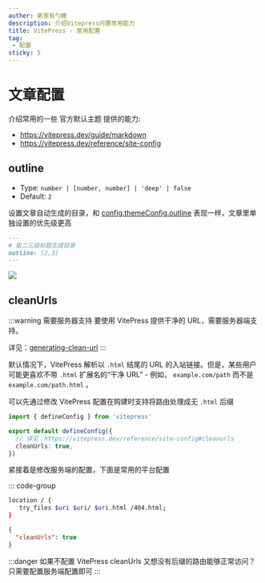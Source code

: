 ```yaml
---
auther: 粥里有勺糖
description: 介绍Vitepress内置常用能力
title: VitePress - 常用配置
tag:
 - 配置
sticky: 5
---
```


# 文章配置
介绍常用的一些 官方默认主题 提供的能力: 
* https://vitepress.dev/guide/markdown
* https://vitepress.dev/reference/site-config

## outline
* Type: `number | [number, number] | 'deep' | false`
* Default: `2`

设置文章自动生成的目录，和 [config.themeConfig.outline](https://vitepress.dev/reference/default-theme-config#outline) 表现一样，文章里单独设置的优先级更高

```md
---
# 取二三级标题生成目录
outline: [2,3]
---
```

![](https://img.cdn.sugarat.top/mdImg/MTY3NzE2MzY5MzMyMA==677163693320)

## cleanUrls
:::warning 需要服务器支持
要使用 VitePress 提供干净的 URL，需要服务器端支持。

详见：[generating-clean-url](https://vitepress.dev/guide/routing#generating-clean-url)
:::

默认情况下，VitePress 解析以 `.html` 结尾的 URL 的入站链接。但是，某些用户可能更喜欢不带 `.html` 扩展名的“干净 URL” - 例如， `example.com/path` 而不是 `example.com/path.html` 。

可以先通过修改 VitePress 配置在购建时支持将路由处理成无 `.html` 后缀
```ts
import { defineConfig } from 'vitepress'

export default defineConfig({
  // 详见：https://vitepress.dev/reference/site-config#cleanurls
  cleanUrls: true,
})
```

紧接着是修改服务端的配置，下面是常用的平台配置

::: code-group
```sh [Nginx]
location / {
   try_files $uri $uri/ $uri.html /404.html;
}
```

```json [Vercel]
{
  "cleanUrls": true
}
```
:::danger 如果不配置 VitePress cleanUrls 又想没有后缀的路由能够正常访问？
只需要配置服务端配置即可
:::